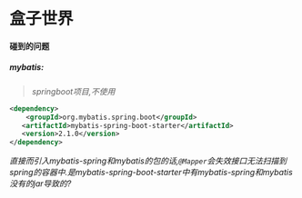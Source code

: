 # 盒子世界

#### 碰到的问题

##### mybatis:

>*springboot项目,不使用*


  ```xml
  <dependency>
      <groupId>org.mybatis.spring.boot</groupId>
     <artifactId>mybatis-spring-boot-starter</artifactId>
     <version>2.1.0</version>
 </dependency>
  ```

 *直接而引入mybatis-spring和mybatis的包的话,`@Mapper`会失效接口无法扫描到spring的容器中.是mybatis-spring-boot-starter中有mybatis-spring和mybatis没有的jar导致的?*





